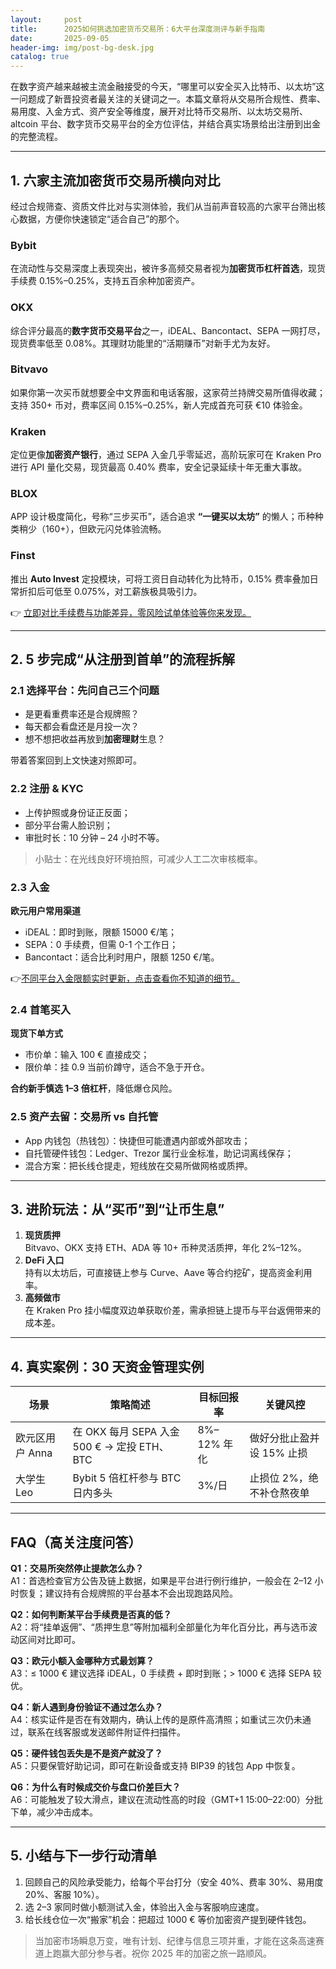 ```yaml
---
layout:     post
title:      2025如何挑选加密货币交易所：6大平台深度测评与新手指南
date:       2025-09-05
header-img: img/post-bg-desk.jpg
catalog: true
---
```


在数字资产越来越被主流金融接受的今天，“哪里可以安全买入比特币、以太坊”这一问题成了新晋投资者最关注的关键词之一。本篇文章将从交易所合规性、费率、易用度、入金方式、资产安全等维度，展开对比特币交易所、以太坊交易所、altcoin 平台、数字货币交易平台的全方位评估，并结合真实场景给出注册到出金的完整流程。

---

## 1. 六家主流加密货币交易所横向对比

经过合规筛查、资质文件比对与实测体验，我们从当前声音较高的六家平台筛出核心数据，方便你快速锁定“适合自己”的那个。

### Bybit  
在流动性与交易深度上表现突出，被许多高频交易者视为**加密货币杠杆首选**，现货手续费 0.15%–0.25%，支持五百余种加密资产。  

### OKX  
综合评分最高的**数字货币交易平台**之一，iDEAL、Bancontact、SEPA 一网打尽，现货费率低至 0.08%。其理财功能里的“活期赚币”对新手尤为友好。  

### Bitvavo  
如果你第一次买币就想要全中文界面和电话客服，这家荷兰持牌交易所值得收藏；支持 350+ 币对，费率区间 0.15%–0.25%，新人完成首充可获 €10 体验金。  

### Kraken  
定位更像**加密资产银行**，通过 SEPA 入金几乎零延迟，高阶玩家可在 Kraken Pro 进行 API 量化交易，现货最高 0.40% 费率，安全记录延续十年无重大事故。  

### BLOX  
APP 设计极度简化，号称“三步买币”，适合追求 **“一键买以太坊”** 的懒人；币种种类稍少（160+），但欧元闪兑体验流畅。  

### Finst  
推出 **Auto Invest** 定投模块，可将工资日自动转化为比特币，0.15% 费率叠加日常折扣后可低至 0.075%，对工薪族极具吸引力。  

👉 [立即对比手续费与功能差异，零风险试单体验等你来发现。](https://okxdog.com/)

---

## 2. 5 步完成“从注册到首单”的流程拆解

### 2.1 选择平台：先问自己三个问题  
- 是更看重费率还是合规牌照？  
- 每天都会看盘还是月投一次？  
- 想不想把收益再放到**加密理财**生息？  

带着答案回到上文快速对照即可。

### 2.2 注册 & KYC  
- 上传护照或身份证正反面；  
- 部分平台需人脸识别；  
- 审批时长：10 分钟 – 24 小时不等。

> 小贴士：在光线良好环境拍照，可减少人工二次审核概率。

### 2.3 入金  
**欧元用户常用渠道**  
- iDEAL：即时到账，限额 15000 €/笔；  
- SEPA：0 手续费，但需 0-1 个工作日；  
- Bancontact：适合比利时用户，限额 1250 €/笔。

👉[不同平台入金限额实时更新，点击查看你不知道的细节。](https://okxdog.com/)

### 2.4 首笔买入  
**现货下单方式**  
- 市价单：输入 100 € 直接成交；  
- 限价单：挂 0.9 当前价蹲守，适合不急于开仓。  

**合约新手慎选 1–3 倍杠杆**，降低爆仓风险。

### 2.5 资产去留：交易所 vs 自托管  
- App 内钱包（热钱包）：快捷但可能遭遇内部或外部攻击；  
- 自托管硬件钱包：Ledger、Trezor 属行业金标准，助记词离线保存；  
- 混合方案：把长线仓提走，短线放在交易所做网格或质押。

---

## 3. 进阶玩法：从“买币”到“让币生息”

1. **现货质押**  
   Bitvavo、OKX 支持 ETH、ADA 等 10+ 币种灵活质押，年化 2%–12%。  
2. **DeFi 入口**  
   持有以太坊后，可直接链上参与 Curve、Aave 等合约挖矿，提高资金利用率。  
3. **高频做市**  
   在 Kraken Pro 挂小幅度双边单获取价差，需承担链上提币与平台返佣带来的成本差。  

---

## 4. 真实案例：30 天资金管理实例

| 场景 | 策略简述 | 目标回报率 | 关键风控 |
|---|---|---|---|
| 欧元区用户 Anna | 在 OKX 每月 SEPA 入金 500 € → 定投 ETH、BTC | 8%–12% 年化 | 做好分批止盈并设 15% 止损 |
| 大学生 Leo | Bybit 5 倍杠杆参与 BTC 日内多头 | 3%/日 | 止损位 2%，绝不补仓熬夜单 |

---

## FAQ（高关注度问答）

**Q1：交易所突然停止提款怎么办？**  
A1：首选检查官方公告及链上数据，如果是平台进行例行维护，一般会在 2–12 小时恢复；建议持有合规牌照的平台基本不会出现跑路风险。

**Q2：如何判断某平台手续费是否真的低？**  
A2：将“挂单返佣”、“质押生息”等附加福利全部量化为年化百分比，再与选币波动区间对比即可。

**Q3：欧元小额入金哪种方式最划算？**  
A3：≤ 1000 € 建议选择 iDEAL，0 手续费 + 即时到账；> 1000 € 选择 SEPA 较优。

**Q4：新人遇到身份验证不通过怎么办？**  
A4：核实证件是否在有效期内，确认上传的是原件高清照；如重试三次仍未通过，联系在线客服或发送邮件附证件扫描件。

**Q5：硬件钱包丢失是不是资产就没了？**  
A5：只要保管好助记词，即可在新设备或支持 BIP39 的钱包 App 中恢复。

**Q6：为什么有时候成交价与盘口价差巨大？**  
A6：可能触发了较大滑点，建议在流动性高的时段（GMT+1 15:00–22:00）分批下单，减少冲击成本。

---

## 5. 小结与下一步行动清单

1. 回顾自己的风险承受能力，给每个平台打分（安全 40%、费率 30%、易用度 20%、客服 10%）。  
2. 选 2–3 家同时做小额测试入金，体验出入金与客服响应速度。  
3. 给长线仓位一次“搬家”机会：把超过 1000 € 等价加密资产提到硬件钱包。  

> 当加密市场瞬息万变，唯有计划、纪律与信息三项并重，才能在这条高速赛道上跑赢大部分参与者。祝你 2025 年的加密之旅一路顺风。